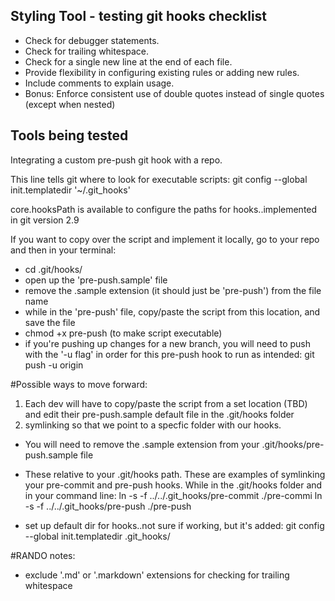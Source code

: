 ## Styling Tool - testing git hooks checklist ##

* Check for debugger statements.
* Check for trailing whitespace.
* Check for a single new line at the end of each file.
* Provide flexibility in configuring existing rules or adding new rules.
* Include comments to explain usage.
* Bonus: Enforce consistent use of double quotes instead of single quotes (except when nested)


## Tools being tested ##

Integrating a custom pre-push git hook with a repo.

This line tells git where to look for executable scripts: git config --global init.templatedir '~/.git_hooks'

core.hooksPath is available to configure the paths for hooks..implemented in git version 2.9


If you want to copy over the script and implement it locally, go to your repo and then in your terminal:

* cd .git/hooks/
* open up the 'pre-push.sample' file
* remove the .sample extension (it should just be 'pre-push') from the file name
* while in the 'pre-push' file, copy/paste the script from this location, and save the file
* chmod +x pre-push (to make script executable)
* if you're pushing up changes for a new branch, you will need to push with the '-u flag' in order for this pre-push hook to run as intended:
	git push -u origin <your-new-branch-name>

#Possible ways to move forward:
1) Each dev will have to copy/paste the script from a set location (TBD) and edit their pre-push.sample default file in the .git/hooks folder
2) symlinking so that we point to a specfic folder with our hooks.

 * You will need to remove the .sample extension from your .git/hooks/pre-push.sample file

 * These relative to your .git/hooks path. These are examples of symlinking your pre-commit and pre-push hooks.  While in the .git/hooks folder and in your command line:
  	ln -s -f ../../.git_hooks/pre-commit ./pre-commi
  	ln -s -f ../../.git_hooks/pre-push ./pre-push

* set up default dir for hooks..not sure if working, but it's added:
	git config --global init.templatedir .git_hooks/

#RANDO notes:
* exclude '.md' or '.markdown' extensions for checking for trailing whitespace
